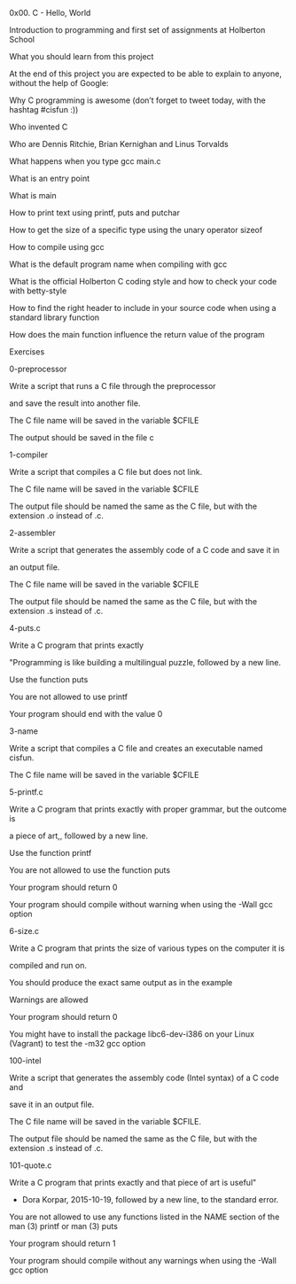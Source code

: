 0x00. C - Hello, World

Introduction to programming and first set of assignments at Holberton School



What you should learn from this project



At the end of this project you are expected to be able to explain to anyone, without the help of Google:

Why C programming is awesome (don’t forget to tweet today, with the hashtag #cisfun :))

Who invented C

Who are Dennis Ritchie, Brian Kernighan and Linus Torvalds

What happens when you type gcc main.c

What is an entry point

What is main

How to print text using printf, puts and putchar

How to get the size of a specific type using the unary operator sizeof

How to compile using gcc

What is the default program name when compiling with gcc

What is the official Holberton C coding style and how to check your code with betty-style

How to find the right header to include in your source code when using a standard library function

How does the main function influence the return value of the program

Exercises

0-preprocessor



Write a script that runs a C file through the preprocessor

and save the result into another file.

The C file name will be saved in the variable $CFILE

The output should be saved in the file c

1-compiler



Write a script that compiles a C file but does not link.

The C file name will be saved in the variable $CFILE

The output file should be named the same as the C file, but with the extension .o instead of .c.

2-assembler



Write a script that generates the assembly code of a C code and save it in

an output file.

The C file name will be saved in the variable $CFILE

The output file should be named the same as the C file, but with the extension .s instead of .c.

4-puts.c



Write a C program that prints exactly

"Programming is like building a multilingual puzzle, followed by a new line.

Use the function puts

You are not allowed to use printf

Your program should end with the value 0

3-name



Write a script that compiles a C file and creates an executable named cisfun.

The C file name will be saved in the variable $CFILE

5-printf.c



Write a C program that prints exactly with proper grammar, but the outcome is

a piece of art,, followed by a new line.

Use the function printf

You are not allowed to use the function puts

Your program should return 0

Your program should compile without warning when using the -Wall gcc option

6-size.c



Write a C program that prints the size of various types on the computer it is

compiled and run on.

You should produce the exact same output as in the example

Warnings are allowed

Your program should return 0

You might have to install the package libc6-dev-i386 on your Linux (Vagrant) to test the -m32 gcc option

100-intel



Write a script that generates the assembly code (Intel syntax) of a C code and

save it in an output file.

The C file name will be saved in the variable $CFILE.

The output file should be named the same as the C file, but with the extension .s instead of .c.

101-quote.c



Write a C program that prints exactly and that piece of art is useful"

- Dora Korpar, 2015-10-19, followed by a new line, to the standard error.

You are not allowed to use any functions listed in the NAME section of the man (3) printf or man (3) puts

Your program should return 1

Your program should compile without any warnings when using the -Wall gcc option
